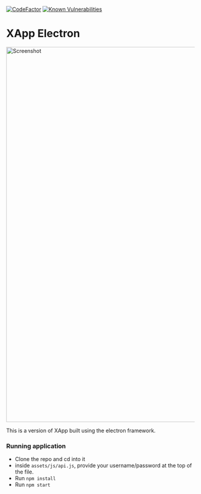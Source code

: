 [![CodeFactor](https://www.codefactor.io/repository/github/ksg-it/xapp-electron/badge)](https://www.codefactor.io/repository/github/ksg-it/xapp-electron)
[![Known Vulnerabilities](https://snyk.io/test/github/KSG-IT/XApp-Electron/badge.svg?targetFile=package.json)](https://snyk.io/test/github/KSG-IT/XApp-Electron?targetFile=package.json)

# XApp Electron

<img width="1000" alt="Screenshot" src="https://user-images.githubusercontent.com/6738930/58763842-c762b400-8560-11e9-8764-384f6f25eb9a.png">

This is a version of XApp built using the electron framework.


### Running  application

* Clone the repo and cd into it
* inside `assets/js/api.js`, provide your username/password at the top of the file.
* Run `npm install`
* Run `npm start`
